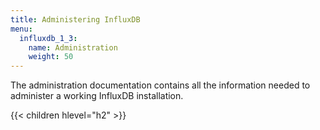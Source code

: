 ```yaml
---
title: Administering InfluxDB
menu:
  influxdb_1_3:
    name: Administration
    weight: 50
---
```


The administration documentation contains all the information needed to administer a working InfluxDB installation.

{{< children hlevel="h2" >}}
